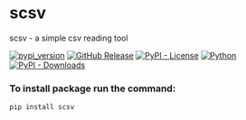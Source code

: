 # scsv
scsv - a simple csv reading tool

[![pypi_version](https://img.shields.io/pypi/v/scsv?label=PyPI&color=green)](https://pypi.org/project/scsv)
[![GitHub Release](https://img.shields.io/github/v/release/konung-yaropolk/scsv?label=GitHub&color=green&link=https%3A%2F%2Fgithub.com%2Fkonung-yaropolk%2Fscsv)](https://github.com/konung-yaropolk/scsv)
[![PyPI - License](https://img.shields.io/pypi/l/scsv)](https://pypi.org/project/scsv)
[![Python](https://img.shields.io/badge/Python-v3.0%5E-green?logo=python)](https://pypi.org/project/scsv)
[![PyPI - Downloads](https://img.shields.io/pypi/dm/scsv?label=PyPI%20stats&color=blue)](https://pypi.org/project/scsv)



### To install package run the command:
```bash
pip install scsv
```
